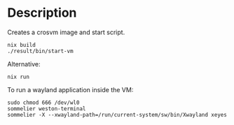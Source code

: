 # Description

Creates a crosvm image and start script.

```shell
nix build
./result/bin/start-vm
```

Alternative:

```shell
nix run
```

To run a wayland application inside the VM:

```shell
sudo chmod 666 /dev/wl0
sommelier weston-terminal
sommelier -X --xwayland-path=/run/current-system/sw/bin/Xwayland xeyes
```
